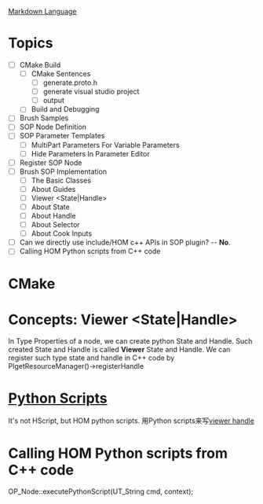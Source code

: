 [Markdown Language](https://www.markdownguide.org/extended-syntax/#:~:text=In%20Markdown%20applications%20that%20support,brackets%20(%20%5Bx%5D%20).)
# Topics
- [ ] CMake Build
  - [ ] CMake Sentences
    - [ ] generate.proto.h
    - [ ] generate visual studio project
    - [ ] output
  - [ ] Build and Debugging
- [ ] Brush Samples
- [ ] SOP Node Definition
- [ ] SOP Parameter Templates
  - [ ] MultiPart Parameters For Variable Parameters
  - [ ] Hide Parameters In Parameter Editor
- [ ] Register SOP Node
- [ ] Brush SOP Implementation
  - [ ] The Basic Classes 
  - [ ] About Guides
  - [ ] Viewer <State|Handle>
  - [ ] About State
  - [ ] About Handle
  - [ ] About Selector
  - [ ] About Cook Inputs
- [ ] Can we directly use include/HOM c++ APIs in SOP plugin? -- **No**. 
- [ ] Calling HOM Python scripts from C++ code
# CMake


# Concepts: Viewer <State|Handle>
In Type Properties of a node, we can create python State and Handle. Such created State and Handle is called **Viewer** State and Handle.
We can register such type state and handle in C++ code by PIgetResourceManager()->registerHandle

# [Python Scripts](https://www.sidefx.com/docs/houdini/hom/index.html)
It's not HScript, but HOM python scripts.
用Python scripts来写[viewer handle](https://www.sidefx.com/docs/houdini/hom/state_handles.html)

# Calling HOM Python scripts from C++ code
OP_Node::executePythonScript(UT_String cmd, context);
